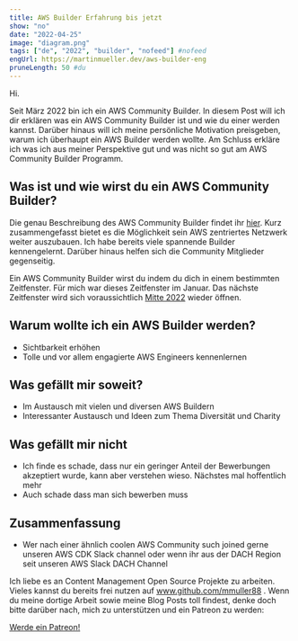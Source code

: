 ```yaml
---
title: AWS Builder Erfahrung bis jetzt
show: "no"
date: "2022-04-25"
image: "diagram.png"
tags: ["de", "2022", "builder", "nofeed"] #nofeed
engUrl: https://martinmueller.dev/aws-builder-eng
pruneLength: 50 #du
---
```


Hi.

Seit März 2022 bin ich ein AWS Community Builder. In diesem Post will ich dir erklären was ein AWS Community Builder ist und wie du einer werden kannst. Darüber hinaus will ich meine persönliche Motivation preisgeben, warum ich überhaupt ein AWS Builder werden wollte. Am Schluss erkläre ich was ich aus meiner Perspektive gut und was nicht so gut am AWS Community Builder Programm.

## Was ist und wie wirst du ein AWS Community Builder?

Die genau Beschreibung des AWS Community Builder findet ihr [hier](https://aws.amazon.com/developer/community/community-builders/). Kurz zusammengefasst bietet es die Möglichkeit sein AWS zentriertes Netzwerk weiter auszubauen. Ich habe bereits viele spannende Builder kennengelernt. Darüber hinaus helfen sich die Community Mitglieder gegenseitig.

Ein AWS Community Builder wirst du indem du dich in einem bestimmten Zeitfenster. Für mich war dieses Zeitfenster im Januar. Das nächste Zeitfenster wird sich voraussichtlich [Mitte 2022](https://aws.amazon.com/developer/community/community-builders/) wieder öffnen.

## Warum wollte ich ein AWS Builder werden?

- Sichtbarkeit erhöhen
- Tolle und vor allem engagierte AWS Engineers kennenlernen

## Was gefällt mir soweit?

- Im Austausch mit vielen und diversen AWS Buildern
- Interessanter Austausch und Ideen zum Thema Diversität und Charity

## Was gefällt mir nicht

- Ich finde es schade, dass nur ein geringer Anteil der Bewerbungen akzeptiert wurde, kann aber verstehen wieso. Nächstes mal hoffentlich mehr
- Auch schade dass man sich bewerben muss

## Zusammenfassung

- Wer nach einer ähnlich coolen AWS Community such joined gerne unseren AWS CDK Slack channel oder wenn ihr aus der DACH Region seit unseren AWS Slack DACH Channel

Ich liebe es an Content Management Open Source Projekte zu arbeiten. Vieles kannst du bereits frei nutzen auf www.github.com/mmuller88 . Wenn du meine dortige Arbeit sowie meine Blog Posts toll findest, denke doch bitte darüber nach, mich zu unterstützen und ein Patreon zu werden:

<a href="https://www.patreon.com/bePatron?u=29010217" data-patreon-widget-type="become-patron-button">Werde ein Patreon!</a><script async src="https://c6.patreon.com/becomePatronButton.bundle.js"></script>
